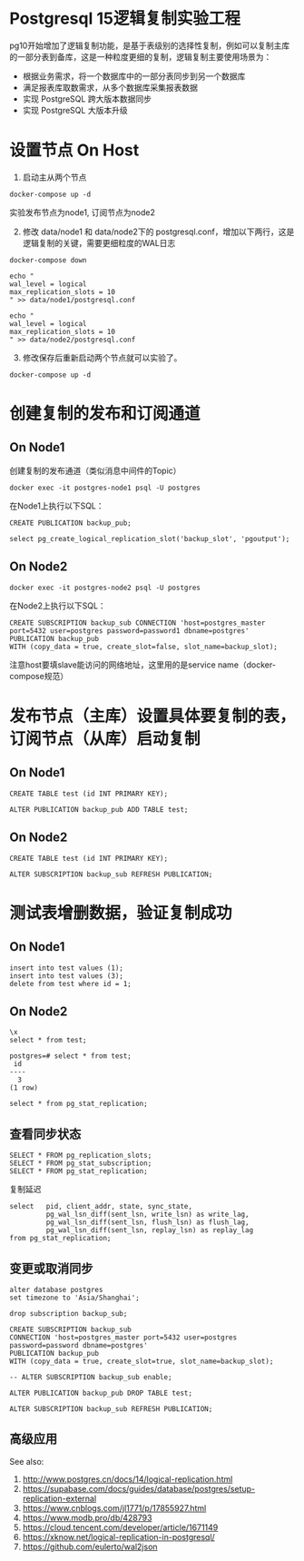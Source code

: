 # Postgresql 15逻辑复制实验工程

pg10开始增加了逻辑复制功能，是基于表级别的选择性复制，例如可以复制主库的一部分表到备库，这是一种粒度更细的复制，逻辑复制主要使用场景为：
* 根据业务需求，将一个数据库中的一部分表同步到另一个数据库
* 满足报表库取数需求，从多个数据库采集报表数据
* 实现 PostgreSQL 跨大版本数据同步
* 实现 PostgreSQL 大版本升级

# 设置节点 On Host
1. 启动主从两个节点
```
docker-compose up -d
```
实验发布节点为node1, 订阅节点为node2

2. 修改 data/node1 和 data/node2下的 postgresql.conf，增加以下两行，这是逻辑复制的关键，需要更细粒度的WAL日志
```
docker-compose down

echo "
wal_level = logical
max_replication_slots = 10
" >> data/node1/postgresql.conf

echo "
wal_level = logical
max_replication_slots = 10
" >> data/node2/postgresql.conf

```

3. 修改保存后重新启动两个节点就可以实验了。
```
docker-compose up -d 
```

# 创建复制的发布和订阅通道
## On Node1
创建复制的发布通道（类似消息中间件的Topic）
```
docker exec -it postgres-node1 psql -U postgres  
```
在Node1上执行以下SQL：
```
CREATE PUBLICATION backup_pub;

select pg_create_logical_replication_slot('backup_slot', 'pgoutput');
```

## On Node2
```
docker exec -it postgres-node2 psql -U postgres
```
在Node2上执行以下SQL：
```
CREATE SUBSCRIPTION backup_sub CONNECTION 'host=postgres_master port=5432 user=postgres password=password1 dbname=postgres'
PUBLICATION backup_pub
WITH (copy_data = true, create_slot=false, slot_name=backup_slot);
```
注意host要填slave能访问的网络地址，这里用的是service name（docker-compose规范）

# 发布节点（主库）设置具体要复制的表，订阅节点（从库）启动复制
## On Node1
```
CREATE TABLE test (id INT PRIMARY KEY);

ALTER PUBLICATION backup_pub ADD TABLE test;
```

## On Node2
```
CREATE TABLE test (id INT PRIMARY KEY);

ALTER SUBSCRIPTION backup_sub REFRESH PUBLICATION;
```

# 测试表增删数据，验证复制成功
## On Node1
```
insert into test values (1);
insert into test values (3);
delete from test where id = 1;
```

## On Node2
```
\x
select * from test;

postgres=# select * from test;
 id 
----
  3
(1 row)

select * from pg_stat_replication;

```

## 查看同步状态
```
SELECT * FROM pg_replication_slots;
SELECT * FROM pg_stat_subscription;
SELECT * FROM pg_stat_replication;
```

复制延迟
```
select   pid, client_addr, state, sync_state,  
         pg_wal_lsn_diff(sent_lsn, write_lsn) as write_lag,  
         pg_wal_lsn_diff(sent_lsn, flush_lsn) as flush_lag,  
         pg_wal_lsn_diff(sent_lsn, replay_lsn) as replay_lag
from pg_stat_replication;
```

## 变更或取消同步
```
alter database postgres
set timezone to 'Asia/Shanghai';

drop subscription backup_sub;

CREATE SUBSCRIPTION backup_sub
CONNECTION 'host=postgres_master port=5432 user=postgres password=password dbname=postgres'
PUBLICATION backup_pub
WITH (copy_data = true, create_slot=true, slot_name=backup_slot);

-- ALTER SUBSCRIPTION backup_sub enable;

ALTER PUBLICATION backup_pub DROP TABLE test;

ALTER SUBSCRIPTION backup_sub REFRESH PUBLICATION;
```

## 高级应用


See also:
1. http://www.postgres.cn/docs/14/logical-replication.html
2. https://supabase.com/docs/guides/database/postgres/setup-replication-external
3. https://www.cnblogs.com/jl1771/p/17855927.html
4. https://www.modb.pro/db/428793
5. https://cloud.tencent.com/developer/article/1671149
6. https://xknow.net/logical-replication-in-postgresql/
7. https://github.com/eulerto/wal2json